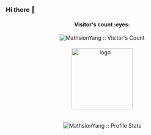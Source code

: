 ### Hi there 👋

<!--
**MathsionYang/MathsionYang** is a ✨ _special_ ✨ repository because its `README.md` (this file) appears on your GitHub profile.

Here are some ideas to get you started:

- 🔭 I’m currently working on ...
- 🌱 I’m currently learning ...
- 👯 I’m looking to collaborate on ...
- 🤔 I’m looking for help with ...
- 💬 Ask me about ...
- 📫 How to reach me: ...
- 😄 Pronouns: ...
- ⚡ Fun fact: ...



<p align="center"><img src="https://profile-counter.glitch.me/{MathsionYang}/count.svg" alt="MathsionYang :: Visitor's Count" /></p>

<p align="center"><img src="https://github-profile-trophy.vercel.app/?username=MathsionYang&theme=flat&column=9" alt="logo" height="160" align="center" style="margin: auto; margin-bottom: 20px;" /></p>
-->
<h4 align="center">Visitor's count :eyes:</h4>
<p align="center"><img src="https://profile-counter.glitch.me/{MathsionYang}/count.svg" alt="MathsionYang :: Visitor's Count" /></p>
<p align="center"><img src="https://github-readme-stats.vercel.app/api/top-langs/?username=MathsionYang&theme=dark&layout=compact" alt="logo" height="160" align="center" style="margin: 5px; margin-bottom: 20px;" /></p>
<p align="center"><img src="https://github-readme-stats.vercel.app/api?username=MathsionYang&show_icons=true&theme=synthwave" alt="MathsionYang :: Profile Stats" /></p>
